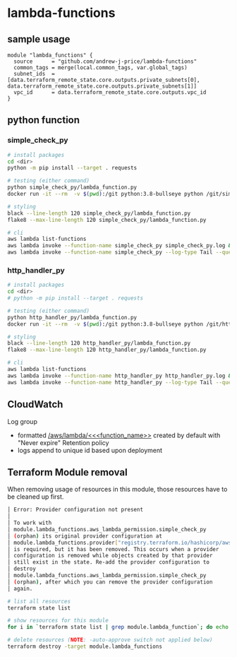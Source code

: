 # lambda-functions

## sample usage
```golang
module "lambda_functions" {
  source      = "github.com/andrew-j-price/lambda-functions"
  common_tags = merge(local.common_tags, var.global_tags)
  subnet_ids  = [data.terraform_remote_state.core.outputs.private_subnets[0], data.terraform_remote_state.core.outputs.private_subnets[1]]
  vpc_id      = data.terraform_remote_state.core.outputs.vpc_id
}
```

## python function

### simple_check_py
```bash
# install packages
cd <dir>
python -m pip install --target . requests

# testing (either command)
python simple_check_py/lambda_function.py
docker run -it --rm  -v $(pwd):/git python:3.8-bullseye python /git/simple_check_py/lambda_function.py

# styling
black --line-length 120 simple_check_py/lambda_function.py 
flake8 --max-line-length 120 simple_check_py/lambda_function.py 

# cli
aws lambda list-functions
aws lambda invoke --function-name simple_check_py simple_check_py.log && cat simple_check_py.log
aws lambda invoke --function-name simple_check_py --log-type Tail --query 'LogResult' --output text |  base64 -d
```

### http_handler_py
```bash
# install packages
cd <dir>
# python -m pip install --target . requests

# testing (either command)
python http_handler_py/lambda_function.py
docker run -it --rm  -v $(pwd):/git python:3.8-bullseye python /git/http_handler_py/lambda_function.py

# styling
black --line-length 120 http_handler_py/lambda_function.py 
flake8 --max-line-length 120 http_handler_py/lambda_function.py 

# cli
aws lambda list-functions
aws lambda invoke --function-name http_handler_py http_handler_py.log && cat http_handler_py.log
aws lambda invoke --function-name http_handler_py --log-type Tail --query 'LogResult' --output text |  base64 -d
```

## CloudWatch
Log group
* formatted [/aws/lambda/<<<function_name>>](https://us-east-2.console.aws.amazon.com/cloudwatch/home?region=us-east-2#logsV2:log-groups) created by default with "Never expire" Retention policy
* logs append to unique id based upon deployment

## Terraform Module removal
When removing usage of resources in this module, those resources have to be cleaned up first.
```bash
│ Error: Provider configuration not present
│ 
│ To work with
│ module.lambda_functions.aws_lambda_permission.simple_check_py
│ (orphan) its original provider configuration at
│ module.lambda_functions.provider["registry.terraform.io/hashicorp/aws"]
│ is required, but it has been removed. This occurs when a provider
│ configuration is removed while objects created by that provider
│ still exist in the state. Re-add the provider configuration to
│ destroy
│ module.lambda_functions.aws_lambda_permission.simple_check_py
│ (orphan), after which you can remove the provider configuration
│ again.
```

```bash
# list all resources
terraform state list

# show resources for this module
for i in `terraform state list | grep module.lambda_function`; do echo $i; done

# delete resources (NOTE: -auto-approve switch not applied below)
terraform destroy -target module.lambda_functions

```
